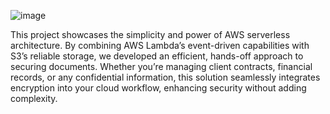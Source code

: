 ![image](https://github.com/user-attachments/assets/07b3a097-d024-4cd9-9f54-467af2b5ee00)

This project showcases the simplicity and power of AWS serverless architecture. By combining AWS Lambda’s event-driven capabilities with S3’s reliable storage, we developed an efficient, hands-off approach to securing documents. Whether you’re managing client contracts, financial records, or any confidential information, this solution seamlessly integrates encryption into your cloud workflow, enhancing security without adding complexity.
